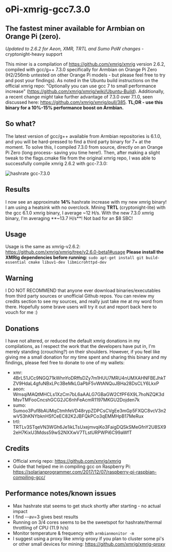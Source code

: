 # oPi-xmrig-gcc7.3.0
## The fastest miner available for Armbian on Orange Pi (zero).
*Updated to 2.6.2 for Aeon, XMR, TRTL and Sumo PoW changes* - cryptonight-heavy support

This miner is a compilation of https://github.com/xmrig/xmrig version 2.6.2, compiled with gcc/g++ 7.3.0 specifically for Armbian on Orange Pi Zero (H2/256mb untested on other Orange Pi models - but please feel free to try and post your findings). As noted in the Ubuntu build instructions on the official xmrig repo: "Optionally you can use gcc 7 to small performance increase" (https://github.com/xmrig/xmrig/wiki/Ubuntu-Build). Additionally, a recent change _might_ take further advantage of 7.3.0 over 7.1.0, seen discussed here: https://github.com/xmrig/xmrig/pull/385. **TL;DR - use this binary for a 10%-15% performance boost on Armbian.**

## So what?

The latest version of gcc/g++ available from Armbian repositories is 6.1.0, and you will be hard-pressed to find a third party binary for 7+ at the moment. To solve this, I compiled 7.3.0 from source, directly on an Orange Pi Zero (long process- saving you time here!). Then, after making a slight tweak to the flags.cmake file from the original xmrig repo, I was able to successfully compile xmrig 2.6.2 with gcc-7.3.0:

![hashrate gcc-7.3.0](https://i.imgur.com/59zg8DK.png)


## Results

I now see an approximate **14%** hashrate increase with my new xmrig binary! I am using a heatsink with no overclock. Mining **TRTL**  (cryptonight-lite) with the gcc 6.1.0 xmrig binary, I average ~12 H/s. With the new 7.3.0 xmrig binary, I'm averaging **~13.7 H/s**! Not bad for an $8 SBC!


## Usage

Usage is the same as xmrig-v2.6.2: https://github.com/xmrig/xmrig/tree/v2.6.0-beta1#usage
**Please install the XMRig dependencies before running:**
`sudo apt-get install git build-essential cmake libuv1-dev libmicrohttpd-dev`

## Warning

I DO NOT RECOMMEND that anyone ever download binaries/executables from third party sources or unofficial Github repos. You can review my credits section to see my sources, and really just take me at my word from there. Hopefully some brave users will try it out and report back here to vouch for me :)

## Donations

I have not altered, or reduced the default xmrig donations in my compilations, as I respect the work that the developers have put in, I'm merely standing (crouching?) on their shoulders. However, if you feel like giving me a small donation for my time spent and sharing this binary and my findings, please feel free to donate to one of my wallets:
* xmr: 4BrL51JCc9NGQ71kWhnYoDRffsDZy7m1HUU7MRU4nUMXAHNFBEJhkTZV9HdaL4gfuNBxLPc3BeMkLGaPbF5vWtANQuJBHa28DsCLY6LkxP
* aeon: WmsqiMAQtMHCLs1XzCm7bL6aAALG7GBaGW2CfPF6X9L7hoNZQK3dMsvTMFooCncshGCG2JC6nhFeAcmR1197MKGU2Dojden7k
* sumo: Sumoo3Puf8bAUMqCtmhfeVD48rypZDPCsCVgEe3mGp5FXQC8vcV3n2wV53hKNYbknHSfCeEC82K2JBFQkPCo3qEMMHpB17MeRux
* trtl: TRTLv3STqeVN3WGh6Je1ikLTsUxejmvqiKo3FaigDQSkSMeGfnY2U8SX92eH7KixU3Mdss59wS2NXXwV7TLstURPWPi6C99aWfT

## Credits
* Official xmrig repo: https://github.com/xmrig/xmrig
* Guide that helped me in compiling gcc on Raspberry Pi: https://solarianprogrammer.com/2017/12/07/raspberry-pi-raspbian-compiling-gcc/

## Performance notes/known issues
* Max hashrate stat seems to get stuck shortly after starting - no actual impact
* I find --av=3 gives best results
* Running on 3/4 cores seems to be the sweetspot for hashrate/thermal throttling of CPU (11.9 h/s)
* Monitor temperature & frequency with `armbianmonitor -m`
* I suggest using a proxy like xmrig-proxy if you plan to cluster some pi's or other small devices for mining: https://github.com/xmrig/xmrig-proxy
